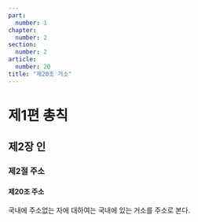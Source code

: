 ```yaml
---
part:
  number: 1
chapter:
  number: 2
section:
  number: 2
article:
  number: 20
title: "제20조 거소"
---
```


# 제1편 총칙

## 제2장 인

### 제2절 주소

#### 제20조 주소

국내에 주소없는 자에 대하여는 국내에 있는 거소를 주소로 본다.
